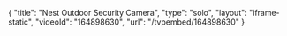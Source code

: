 {
    "title": "Nest Outdoor Security Camera",
    "type": "solo",
    "layout": "iframe-static",
    "videoId": "164898630",
    "url": "\/tvpembed\/164898630"
}